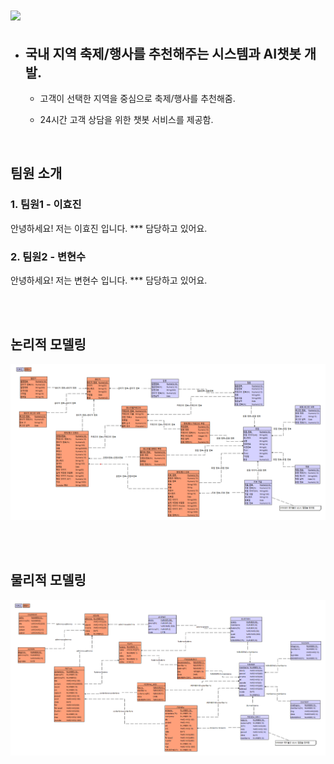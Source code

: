 # <img src="https://capsule-render.vercel.app/api?type=waving&color=auto&height=200&section=header&text=team1_v3sbm3c&fontSize=90" />
- ## 국내 지역 축제/행사를 추천해주는 시스템과 AI챗봇 개발.

    - 고객이 선택한 지역을 중심으로 축제/행사를 추천해줌.

    - 24시간 고객 상담을 위한 챗봇 서비스를 제공함.
<br>

## 팀원 소개

### 1. 팀원1 - 이효진
안녕하세요! 저는 이효진 입니다. *** 담당하고 있어요. 

### 2. 팀원2 - 변현수
안녕하세요! 저는 변현수 입니다. *** 담당하고 있어요.

<br><br>
## 논리적 모델링
![ex_screenshot](./img/스크린샷1.png)

<br><br>
## 물리적 모델링
![ex_screenshot](./img/스크린샷2.png)
